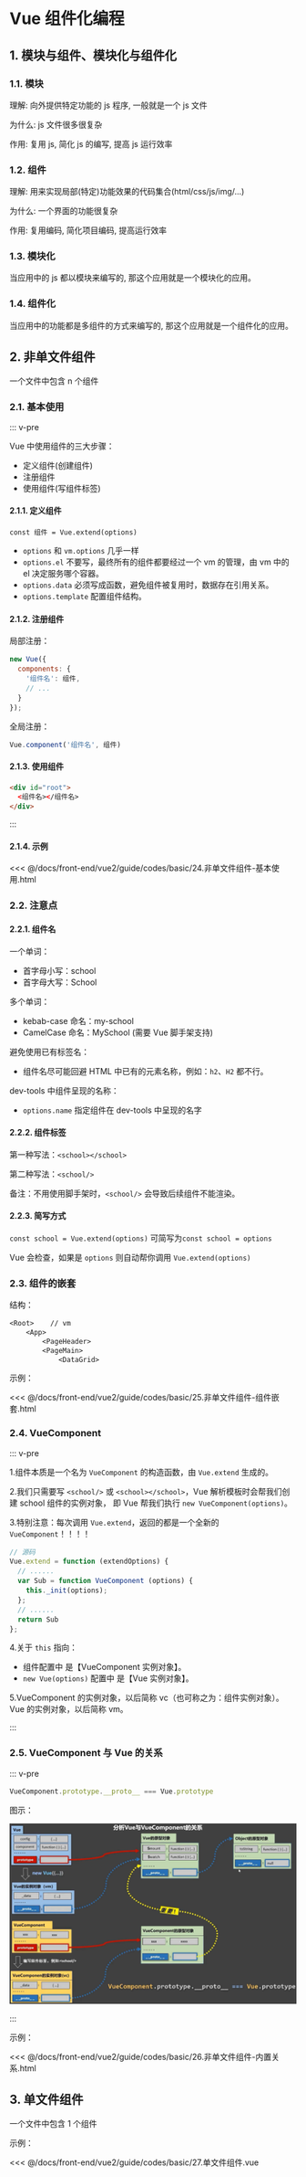 # Vue 组件化编程

## 1. 模块与组件、模块化与组件化

### 1.1. 模块

理解: 向外提供特定功能的 js 程序, 一般就是一个 js 文件

为什么: js 文件很多很复杂

作用: 复用 js, 简化 js 的编写, 提高 js 运行效率

### 1.2. 组件

理解: 用来实现局部(特定)功能效果的代码集合(html/css/js/img/...)

为什么: 一个界面的功能很复杂

作用: 复用编码, 简化项目编码, 提高运行效率

### 1.3. 模块化

当应用中的 js 都以模块来编写的, 那这个应用就是一个模块化的应用。

### 1.4. 组件化

当应用中的功能都是多组件的方式来编写的, 那这个应用就是一个组件化的应用。

## 2. 非单文件组件

一个文件中包含 n 个组件

### 2.1. 基本使用

::: v-pre

Vue 中使用组件的三大步骤：

* 定义组件(创建组件)
* 注册组件
* 使用组件(写组件标签)

#### 2.1.1. 定义组件

`const 组件 = Vue.extend(options)`

* `options` 和 `vm.options`  几乎一样
* `options.el` 不要写，最终所有的组件都要经过一个 vm 的管理，由 vm 中的 el 决定服务哪个容器。
* `options.data` 必须写成函数，避免组件被复用时，数据存在引用关系。
* `options.template` 配置组件结构。

#### 2.1.2. 注册组件

局部注册：

```javascript
new Vue({
  components: {
    '组件名': 组件, 
    // ...
  }
});
```

全局注册：

```javascript
Vue.component('组件名', 组件)
```

#### 2.1.3. 使用组件

```html
<div id="root">
  <组件名></组件名>
</div>
```

:::

#### 2.1.4. 示例

<<< @/docs/front-end/vue2/guide/codes/basic/24.非单文件组件-基本使用.html

### 2.2. 注意点

#### 2.2.1. 组件名

一个单词：

* 首字母小写：school
* 首字母大写：School

多个单词：

* kebab-case 命名：my-school
* CamelCase 命名：MySchool (需要 Vue 脚手架支持)

避免使用已有标签名：

* 组件名尽可能回避 HTML 中已有的元素名称，例如：`h2`、`H2` 都不行。

dev-tools 中组件呈现的名称：

* `options.name` 指定组件在 dev-tools 中呈现的名字

#### 2.2.2. 组件标签

第一种写法：`<school></school>`

第二种写法：`<school/>`

备注：不用使用脚手架时，`<school/>` 会导致后续组件不能渲染。

#### 2.2.3. 简写方式

`const school = Vue.extend(options)` 可简写为`const school = options`

Vue 会检查，如果是 `options` 则自动帮你调用 `Vue.extend(options)`

### 2.3. 组件的嵌套

结构：

```text
<Root>    // vm
    <App>
        <PageHeader>
        <PageMain>
            <DataGrid>
```

示例：

<<< @/docs/front-end/vue2/guide/codes/basic/25.非单文件组件-组件嵌套.html

### 2.4. VueComponent

::: v-pre

1.组件本质是一个名为 `VueComponent` 的构造函数，由 `Vue.extend` 生成的。

2.我们只需要写 `<school/>` 或 `<school></school>`，Vue 解析模板时会帮我们创建 school 组件的实例对象，
  即 Vue 帮我们执行 `new VueComponent(options)`。

3.特别注意：每次调用 `Vue.extend`，返回的都是一个全新的 `VueComponent`！！！！

```javascript
// 源码
Vue.extend = function (extendOptions) {
  // ......
  var Sub = function VueComponent (options) {
    this._init(options);
  };
  // ......
  return Sub
};
```

4.关于 `this` 指向：

* 组件配置中 是【VueComponent 实例对象】。
* `new Vue(options)` 配置中 是【Vue 实例对象】。

5.VueComponent 的实例对象，以后简称 vc（也可称之为：组件实例对象）。
  Vue 的实例对象，以后简称 vm。

:::

### 2.5. VueComponent 与 Vue 的关系

::: v-pre

```javascript
VueComponent.prototype.__proto__ === Vue.prototype
```

图示：

![vue_vuecomponent](./images/vue_vuecomponent.jpg)

:::

示例：

<<< @/docs/front-end/vue2/guide/codes/basic/26.非单文件组件-内置关系.html

## 3. 单文件组件

一个文件中包含 1 个组件

示例：

<<< @/docs/front-end/vue2/guide/codes/basic/27.单文件组件.vue
